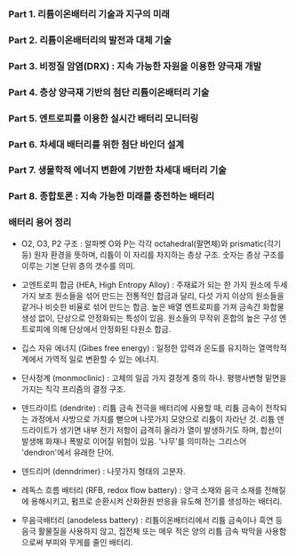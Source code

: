 ### Part 1. 리튬이온배터리 기술과 지구의 미래
### Part 2. 리튬이온배터리의 발전과 대체 기술
### Part 3. 비정질 암염(DRX) : 지속 가능한 자원을 이용한 양극재 개발
### Part 4. 층상 양극재 기반의 첨단 리튬이온배터리 기술
### Part 5. 엔트로피를 이용한 실시간 배터리 모니터링
### Part 6. 차세대 배터리를 위한 첨단 바인더 설계
### Part 7. 생물학적 에너지 변환에 기반한 차세대 배터리 기술
### Part 8. 종합토론 : 지속 가능한 미래를 충전하는 배터리
### 배터리 용어 정리
- O2, O3, P2 구조 : 알파벳 O와 P는 각각 octahedral(팔면체)와 prismatic(각기둥) 원자 환경을 뜻하며, 리튬이 이 자리를 차지하는 층상 구조. 숫자는 층상 구조를 이루는 기본 단위 층의 갯수를 의미.

- 고엔트로피 합금 (HEA, High Entropy Alloy) : 주재료가 되는 한 가지 원소에 두세 가지 보조 원소들을 섞어 만드는 전통적인 합금과 달리, 다섯 가지 이상의 원소들을 같거나 비슷한 비율로 섞어 만드는 합금. 높은 배열 엔트로피를 가져 금속간 화합물 생성 없이, 단상으로 안정화되는 특성이 있음. 원소들의 무작위 혼합의 높은 구성 엔트로피에 의해 단상에서 안정화된 다원소 합금.

- 깁스 자유 에너지 (Gibes free energy) : 일정한 압력과 온도를 유지하는 열역학적 계에서 가역적 일로 변환할 수 있는 에너지.

- 단사정계 (monmoclinic) : 고체의 일곱 가지 결정계 중의 하나. 평행사변형 밑면을 가지는 직각 프리즘의 결정 구조.

- 덴드라이트 (dendrite) : 리튬 금속 전극을 배터리에 사용할 때, 리튬 금속이 전착되는 과정에서 사방으로 가지를 뻗으며 나뭇가지 모양으로 리튬이 자라난 것. 리튬 덴드라이트가 생기면 내부 전기 저항이 급격히 올라가 열이 발생하기도 하며, 합선이 발생해 화재나 폭발로 이어질 위험이 있음. '나무'를 의미하는 그리스어 'dendron'에서 유래한 단어.

- 덴드리머 (denndrimer) : 나뭇가지 형태의 고분자.

- 레독스 흐름 배터리 (RFB, redox flow battery) : 양극 소재와 음극 소재를 전해질에 용해시키고, 펌프로 순환시켜 산화환원 반응을 유도해 전기를 생성하는 배터리.

- 무음극배터리 (anodeless battery) : 리튬이온배터리에서 리튬 금속이나 흑연 등 음극 활물질을 사용하지 않고, 집전체 또는 매우 적은 양의 리튬 금속 박막을 사용함으로써 부피와 무게를 줄인 배터리.
